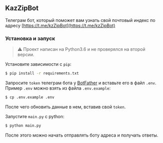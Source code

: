 ## KazZipBot

Телеграм бот, который поможет вам узнать свой почтовый индекс по адресу
[https://t.me/kzZipBot](https://t.me/kzZipBot)

### Установка и запуск

> ⚠️ Проект написан на Python3.6 и не проверялся на второй версии.

Установите зависимости с `pip`:

```bash
$ pip install -r requirements.txt
```

Запросите `token` телеграм бота у [BotFather](https://t.me/botfather) и вставьте его в файл `.env`.
Пример `.env` можно взять из файла `.env.example`:

```bash
$ cp .env.example .env
```

После чего обновить данные в нем, вставив свой `token`.

Запустите `main.py` с python:

```bash
$ python main.py
```

После этого можно начать отправлять боту адреса и получать ответы.